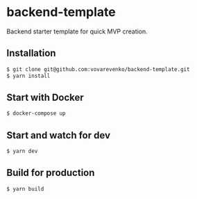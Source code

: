# backend-template

Backend starter template for quick MVP creation.

## Installation

```bash
$ git clone git@github.com:vovarevenko/backend-template.git
$ yarn install
```

## Start with Docker

```bash
$ docker-compose up
```

## Start and watch for dev

```bash
$ yarn dev
```

## Build for production

```bash
$ yarn build
```
